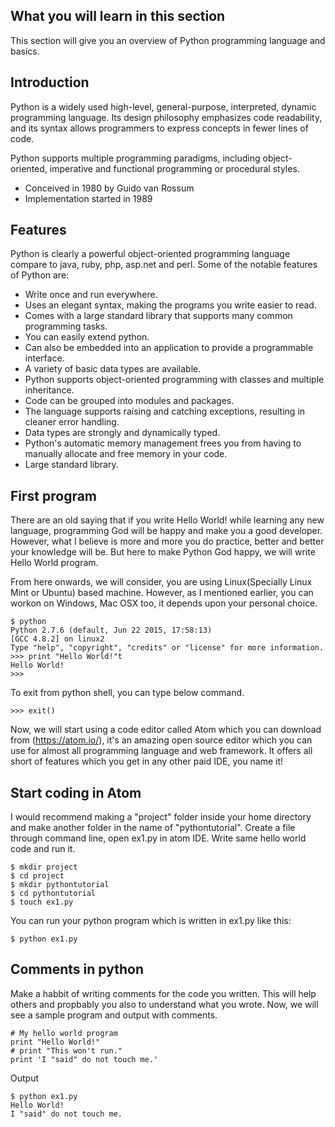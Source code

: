 ## What you will learn in this section

This section will give you an overview of Python programming language and basics.

## Introduction
Python is a widely used high-level, general-purpose, interpreted, dynamic programming language. Its design philosophy emphasizes code readability, and its syntax allows programmers to express concepts in fewer lines of code.

Python supports multiple programming paradigms, including object-oriented, imperative and functional programming or procedural styles.

- Conceived in 1980 by Guido van Rossum
- Implementation started in 1989

## Features
Python is clearly a powerful object-oriented programming language compare to java, ruby, php, asp.net and perl. Some of the notable features of Python are:

- Write once and run everywhere.
- Uses an elegant syntax, making the programs you write easier to read.
- Comes with a large standard library that supports many common programming tasks.
- You can easily extend python.
- Can also be embedded into an application to provide a programmable interface.
- A variety of basic data types are available.
- Python supports object-oriented programming with classes and multiple inheritance.
- Code can be grouped into modules and packages.
- The language supports raising and catching exceptions, resulting in cleaner error handling.
- Data types are strongly and dynamically typed.
- Python's automatic memory management frees you from having to manually allocate and free memory in your code.
- Large standard library.

## First program
There are an old saying that if you write Hello World! while learning any new language, programming God will be happy and make you a good developer. However, what I believe is more and more you do practice, better and better your knowledge will be. But here to make Python God happy, we will write Hello World program.

From here onwards, we will consider, you are using Linux(Specially Linux Mint or Ubuntu) based machine. However, as I mentioned earlier, you can workon on Windows, Mac OSX too, it depends upon your personal choice.

```
$ python
Python 2.7.6 (default, Jun 22 2015, 17:58:13)
[GCC 4.8.2] on linux2
Type "help", "copyright", "credits" or "license" for more information.
>>> print "Hello World!"t
Hello World!
>>>
```
To exit from python shell, you can type below command.
```
>>> exit()
```
Now, we will start using a code editor called Atom which you can download from (https://atom.io/), it's an amazing open source editor which you can use for almost all programming language and web framework. It offers all short of features which you get in any other paid IDE, you name it!

## Start coding in Atom
I would recommend making a "project" folder inside your home directory and make another folder in the name of "pythontutorial". Create a file through command line, open ex1.py in atom IDE. Write same hello world code and run it.

```
$ mkdir project
$ cd project
$ mkdir pythontutorial
$ cd pythontutorial
$ touch ex1.py
```
You can run your python program which is written in ex1.py like this:

```
$ python ex1.py
```

## Comments in python
Make a habbit of writing comments for the code you written. This will help others and propbably you also to understand what you wrote. Now, we will see a sample program and output with comments.

```
# My hello world program
print "Hello World!"
# print "This won't run."
print 'I "said" do not touch me.'
```
Output

```
$ python ex1.py
Hello World!
I "said" do not touch me.
```
